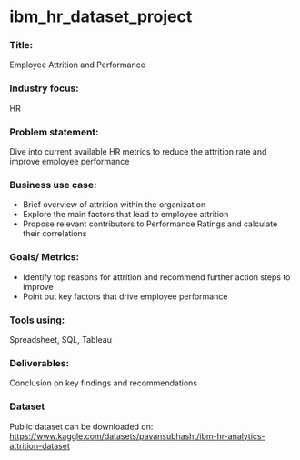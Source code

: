 # ibm_hr_dataset_project

### Title: 
Employee Attrition and Performance

### Industry focus:
HR

### Problem statement:
Dive into current available HR metrics to reduce the attrition rate and improve employee performance

### Business use case:
* Brief overview of attrition within the organization 
* Explore the main factors that lead to employee attrition
* Propose relevant contributors to Performance Ratings and calculate their correlations

### Goals/ Metrics:
* Identify top reasons for attrition and recommend further action steps to improve
* Point out key factors that drive employee performance 

### Tools using:
Spreadsheet, SQL, Tableau

### Deliverables:
Conclusion on key findings and recommendations

### Dataset
Public dataset can be downloaded on: 
https://www.kaggle.com/datasets/pavansubhasht/ibm-hr-analytics-attrition-dataset
